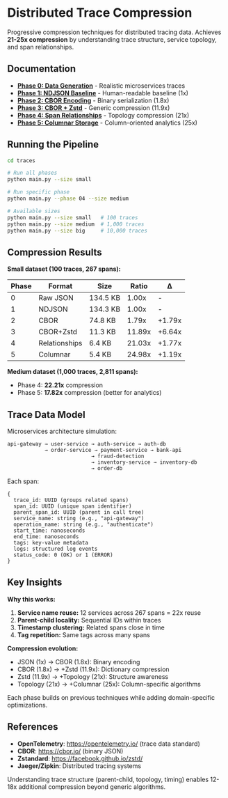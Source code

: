 # Distributed Trace Compression

Progressive compression techniques for distributed tracing data. Achieves **21-25x compression** by understanding trace structure, service topology, and span relationships.

## Documentation

- **[Phase 0: Data Generation](phase0-data-generation.md)** - Realistic microservices traces
- **[Phase 1: NDJSON Baseline](phase1-ndjson-baseline.md)** - Human-readable baseline (1x)
- **[Phase 2: CBOR Encoding](phase2-cbor-encoding.md)** - Binary serialization (1.8x)
- **[Phase 3: CBOR + Zstd](phase3-cbor-zstd.md)** - Generic compression (11.9x)
- **[Phase 4: Span Relationships](phase4-span-relationships.md)** - Topology compression (21x)
- **[Phase 5: Columnar Storage](phase5-columnar-storage.md)** - Column-oriented analytics (25x)

## Running the Pipeline

```bash
cd traces

# Run all phases
python main.py --size small

# Run specific phase
python main.py --phase 04 --size medium

# Available sizes
python main.py --size small   # 100 traces
python main.py --size medium  # 1,000 traces  
python main.py --size big     # 10,000 traces
```

## Compression Results

**Small dataset (100 traces, 267 spans):**

| Phase | Format | Size | Ratio | Δ |
|-------|---------|------|-------|---|
| 0 | Raw JSON | 134.5 KB | 1.00x | - |
| 1 | NDJSON | 134.3 KB | 1.00x | - |
| 2 | CBOR | 74.8 KB | 1.79x | +1.79x |
| 3 | CBOR+Zstd | 11.3 KB | 11.89x | +6.64x |
| 4 | Relationships | 6.4 KB | 21.03x | +1.77x |
| 5 | Columnar | 5.4 KB | 24.98x | +1.19x |

**Medium dataset (1,000 traces, 2,811 spans):**
- Phase 4: **22.21x** compression
- Phase 5: **17.82x** compression (better for analytics)

## Trace Data Model

Microservices architecture simulation:

```
api-gateway → user-service → auth-service → auth-db
            → order-service → payment-service → bank-api
                           → fraud-detection
                           → inventory-service → inventory-db
                           → order-db
```

Each span:
```
{
  trace_id: UUID (groups related spans)
  span_id: UUID (unique span identifier)
  parent_span_id: UUID (parent in call tree)
  service_name: string (e.g., "api-gateway")
  operation_name: string (e.g., "authenticate")
  start_time: nanoseconds
  end_time: nanoseconds
  tags: key-value metadata
  logs: structured log events
  status_code: 0 (OK) or 1 (ERROR)
}
```

## Key Insights

**Why this works:**

1. **Service name reuse:** 12 services across 267 spans = 22x reuse
2. **Parent-child locality:** Sequential IDs within traces
3. **Timestamp clustering:** Related spans close in time
4. **Tag repetition:** Same tags across many spans

**Compression evolution:**
- JSON (1x) → CBOR (1.8x): Binary encoding
- CBOR (1.8x) → +Zstd (11.9x): Dictionary compression
- Zstd (11.9x) → +Topology (21x): Structure awareness
- Topology (21x) → +Columnar (25x): Column-specific algorithms

Each phase builds on previous techniques while adding domain-specific optimizations.

## References

- **OpenTelemetry**: https://opentelemetry.io/ (trace data standard)
- **CBOR**: https://cbor.io/ (binary JSON)
- **Zstandard**: https://facebook.github.io/zstd/
- **Jaeger/Zipkin**: Distributed tracing systems

Understanding trace structure (parent-child, topology, timing) enables 12-18x additional compression beyond generic algorithms.
